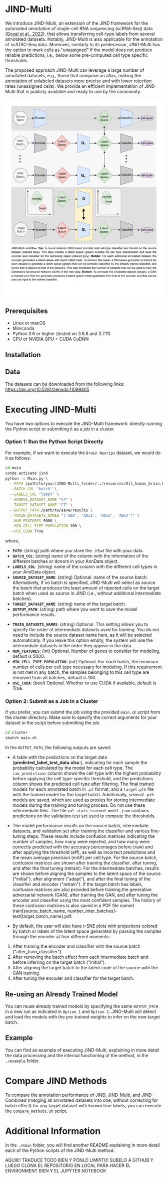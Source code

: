 # JIND-Multi  
<!-- #### Publication:   -->
We introduce JIND-Multi, an extension of the JIND framework for the automated annotation of single-cell RNA sequencing (scRNA-Seq) data ([Goyal et al., 2022](https://academic.oup.com/bioinformatics/article/38/9/2488/6543609)), that allows transferring cell-type labels from several annotated datasets. Notably, JIND-Multi is also applicable for the annotation of scATAC-Seq data. Moreover, similarly to its predecessor, JIND-Multi has the option to mark cells as "unassigned" if the model does not produce reliable predictions, i.e., below some pre-computed cell type specific thresholds.

The proposed approach JIND-Multi can leverage a large number of annotated datasets, e.g., those that compose an atlas, making the annotation of unlabeled datasets more precise and with lower rejection rates (unassigned cells). We provide an efficient implementation of JIND-Multi that is publicly available and ready to use by the community.

<p align="center">
    <img src="JIND.pdf" width="700" alt="PDF Image">
</p>

## Prerequisites
- Linux or macOS
- Miniconda
- Python 3.6 or higher (tested on 3.6.8 and 3.7.11)
- CPU or NVIDIA GPU + CUDA CuDNN

## Installation
<!-- ```bash
git clone https://github.com/ML4BM-Lab/JIND-Multi.git
cd JIND-Multi

conda create --name jind python=3.8
conda install pytorch==1.13.1 torchvision==0.14.1 torchaudio==0.13.1 pytorch-cuda=11.7 -c pytorch -c nvidia

conda install pytorch==1.13.1 torchvision==0.14.1 torchaudio==0.13.1 pytorch-cuda=11.7 numpy=1.18.4 seaborn=0.11.2 matplotlib=3.2.1 pandas=1.3.5 scikit-learn=0.22.2 tqdm=4.43.0 scanpy=1.7.1 -c pytorch -c nvidia -c conda-forge


###
conda env create -f environment.yml
conda activate jind
``` ESTO HAY QUE VERLO BIEN --> 

## Data
The datasets can be downloaded from the following links:  https://doi.org/10.5281/zenodo.11098805

# Executing JIND-Multi
You have two options to execute the JIND-Multi framework: directly running the Python script or submitting it as a job in a cluster.

### Option 1: Run the Python Script Directly
For example, if we want to execute the `Brain Neurips` dataset, we would do it as follows:

```bash
cd main
conda activate jind
python -u Main.py \
  --PATH /path/to/your/JIND-Multi_folder/../resources/All_human_brain.h5ad \
  --BATCH_COL "batch" \
  --LABELS_COL "label" \
  --SOURCE_DATASET_NAME "C4" \
  --TARGET_DATASET_NAME "C7" \
  --OUTPUT_PATH /path/to/save/results \
  --TRAIN_DATASETS_NAMES "['AD2', 'ADx1', 'ADx2', 'ADx4']" \
  --NUM_FEATURES 5000 \
  --MIN_CELL_TYPE_POPULATION 100 \
  --USE_CUDA True
```

where,
- **`PATH`**: (string) path where you store the `.h5ad` file with your data.
- **`BATCH_COL`**: (string) name of the column with the information of the different batches or donors in your AnnData object.
- **`LABELS_COL`**: (string) name of the column with the different cell types in your AnnData object.
- **`SOURCE_DATASET_NAME`**: (string) Optional. name of the source batch. Alternatively, if no batch is specified, JIND-Multi will select as source the batch that produces the least amount of rejected cells on the target batch when used as source in JIND (i.e., without additional intermediate batches).
- **`TARGET_DATASET_NAME`**: (string) name of the target batch.
- **`OUTPUT_PATH`**: (string) path where you want to save the model performance results. 
<!-- AND trained model ???. -->
- **`TRAIN_DATASETS_NAMES`**: (string) Optional. This setting allows you to specify the order of intermediate datasets used for training. You do not need to include the source dataset name here, as it will be selected automatically. If you leave this option empty, the system will use the intermediate datasets in the order they appear in the data.
- **`NUM_FEATURES`**: (int) Optional. Number of genes to consider for modeling, default is 5000.
- **`MIN_CELL_TYPE_POPULATION`**: (int) Optional. For each batch, the minimum number of cells per cell type necessary for modeling. If this requirement is not met in any batch, the samples belonging to this cell type are removed from all batches, default is 100.
- **`USE_CUDA`**: (bool) Optional. Whether to use CUDA if available, default is True.

### Option 2: Submit as a Job in a Cluster
If you prefer, you can submit the job using the provided `main.sh` script from the cluster directory. Make sure to specify the correct arguments for your dataset in the script before submitting the job.

```bash
cd cluster
sbatch main.sh
```

In the `OUTPUT_PATH`, the following outputs are saved:

- A table with the predictions on the target data (**predicted_label_test_data.xlsx**:), indicating for each sample the probability calculated by the model for each cell type. The `raw_predictions` column shows the cell type with the highest probability before applying the cell type-specific threshold, and the predictions column shows the predicted cell type after filtering.
The final trained models for each annotated batch in `.pt` format, and a `target.pth` file with the trained model for the target batch. Additionally, several `.pth` models are saved, which are used as proxies for storing intermediate models during the training and tuning process. Do not use these intermediate files. The file `val_stats_trained_model.json` contains predictions on the validation test set used to compute the thresholds.

- The model performance results on the source batch, intermediate datasets, and validation set after training the classifier and various fine-tuning steps. These results include confusion matrices indicating the number of samples, how many were rejected, and how many were correctly predicted with the accuracy percentages before (raw) and after applying the threshold (eff), as well as incorrect predictions and the mean average precision (mAP) per cell type.
For the source batch, confusion matrices are shown after training the classifier, after tuning, and after the final tuning (retrain). For the intermediate batches, results are shown before aligning the samples to the latent space of the source ("initial"), after alignment ("adapt"), and after the final tuning of the classifier and encoder ("retrain"). If the target batch has labels, confusion matrices are also provided before training the generative adversarial network (GAN), after training the GAN, and after tuning the encoder and classifier using the most confident samples. The history of these confusion matrices is also saved in a PDF file named train[source_batch_name, number_inter_batches]-test[target_batch_name].pdf.

- By default, the user will also have t-SNE plots with projections colored by batch or labels of the latent space generated by passing the samples through the encoder at four different moments:

1) After training the encoder and classifier with the source batch ("after_train_classifier").
2) After removing the batch effect from each intermediate batch and before inferring on the target batch ("initial").
3) After aligning the target batch to the latent code of the source with the GAN training.
4) After tuning the encoder and classifier for the target batch.

## Re-using an Already Trained Model
You can reuse already trained models by specifying the same `OUTPUT_PATH` in a new run as indicated in `Option 1` and `Option 2`. JIND-Multi will detect and load the models with the pre-trained weights to infer on the new target batch.

## Example
You can find an example of executing JIND-Multi, explaining in more detail the data processing and the internal functioning of the method, in the `./example` folder.

# Compare JIND Methods
To compare the annotation performance of JIND, JIND-Multi, and JIND-Combined (merging all annotated datasets into one, without correcting for batch effect) for any target dataset with known true labels, you can execute the `compare_methods.sh` script.

# Additional Information
In the `./main` folder, you will find another README explaining in more detail each of the Python scripts of the JIND-Multi method.


AQUIII!! TRADUCE TODO BIEN Y PONLO LIMPITO! SUBELO A GITHUB Y LUEGO CLONA EL REPOSITORIO EN LOCAL PARA HACER EL ENVIRONMENT BIEN Y EL JUPYTER NOTEBOOK
<!-- 
## Applying the Model
Within the `main` folder, you will find a file named `main.py`, which carries out all the necessary steps to annotate a dataset using various differently annotated batches. To execute it, simply run the following Python script.

``` shell
python Main.py -dt pancreas -s 0 -t 2 -p /path_to/jind_multi
```
Here, `-dt` represents the name of the dataset to be loaded, `-s` signifies the primary source batch among the available annotated batches, `-t` denotes the target batch to annotate, and `-p` points to the path of the 'jind_multi' folder. 

Let's delve into a detailed explanation of what this code does:

First, the data is loaded and normalized using the `load_data` function from the `DataLoader.py` script. It loads the `ann` object from the path set in `ConfigLoader.py`, reads it as a dataframe with dimensions `num_cells x n_genes`, assigns the `batch` and `labels` columns, and performs common gene and label operations across different batches. Subsequently, it normalizes and transforms the data, performs dimension reduction on the top 5000 genes with the highest variance, and filters out cells using `filter_cells`, a function from `Utils.py` that removes cell types that are not sufficiently represented in any of the annotated batches. Additionaly, a `min_cell_type_population` is defined with a default value as 100, but it can be modified. Data processing is conducted with both annotated data and the target batch together.

```python
data = load_data(data_type=args.DATA_TYPE)
```
Next, the data is divided into `train_data`, containing both the source batch (primary annotated batch) and the remaining intermediate batches, and `test_data`, representing the target batch to annotate.

```python
train_data = data[data['batch'] != args.TARGET_DATASET_NAME]
test_data = data[data['batch'] == args.TARGET_DATASET_NAME]
```

Afterwards, the JIND Multi object is created, and we fit the `train_data`, the name of the source batch (`source_dataset_name`), and the path where we want to save the results (`output_path`).

```python
jind = JindWrapper(train_data=train_data, source_dataset_name=args.SOURCE_DATASET_NAME, output_path=args.PATH_WD+'/output/'+ args.DATA_TYPE)
```

Finally, JIND Multi is trained. The encoder and classifier are trained with the source batch, minimizing the categorical cross-entropy loss. Then, for each intermediate batch, `perform_domain_adaptation` function is executed to adapt each intermediate dataset to the latent space of the source. This involves creating a custom model for each data set, inserting two NN blocks with an arquitecture similar to JIND+'s generator. This training involves using the labels and minimizing the categorical cross-entropy loss while keeping the parameters of the encoder and classifier fixed.

After each adaptation, the encoder and classifier undergo a `ftune` using the batches trained up to that point. Once all batches are adapted, a final tuning is performed. 

The particular models for each training set are saved so that they can be reused for different target batches without needing to re-run Jind Multi on the same train data. Additionally, `val_stats` contains predictions and labels used to calculate specific thresholds for each cell type during training are saved, which application ensures that we don't generate predictions with low confidence.

Finally, the trained encoder and classifier are applied to the target batch. This involves aligning the latent space of the target using a GAN (since this time we do not have labels). The main advantage of JIND Multi is that this method allows to use more real samples to train the GAN, as we have different annotated batches adapted to the same latent space. Sequentially, the Discriminator is fed with target samples along with samples from one of the annotated batches each time, and the Generator is improved through competitive training.

```python
jind.train(target_data=test_data)
```

As mentioned earlier, if you have already trained JIND Multi on a `train_data` to annotate one target batch, you can reload these models and use them to annotate another batch. `file_paths` contains a list of paths to the custom models trained for your train_data.

```python
# Load the trained models
model = load_trained_models(file_paths, train_data, source_dataset_name, device)
# Load the val_stats
val_stats = load_val_stats(model_input_path, 'val_stats_trained_model.json') 
# Do Jind
jind.train(target_data=test_data, model=model, val_stats=val_stats)
```





